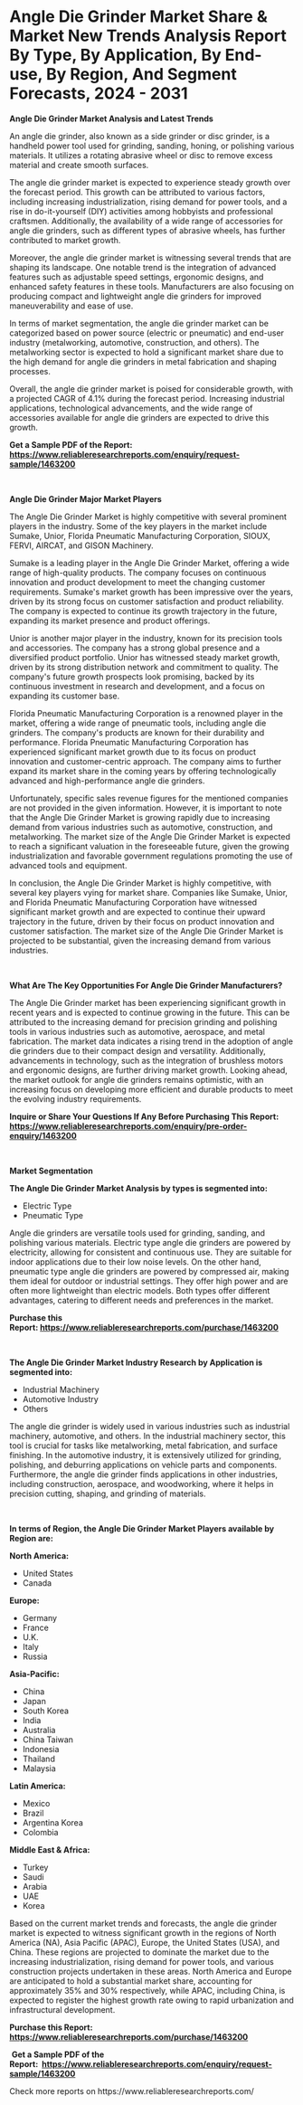 <p><h1>Angle Die Grinder Market Share & Market New Trends Analysis Report By Type, By Application, By End-use, By Region, And Segment Forecasts, 2024 - 2031</h1></p><p><strong>Angle Die Grinder Market Analysis and Latest Trends</strong></p>
<p><p>An angle die grinder, also known as a side grinder or disc grinder, is a handheld power tool used for grinding, sanding, honing, or polishing various materials. It utilizes a rotating abrasive wheel or disc to remove excess material and create smooth surfaces.</p><p>The angle die grinder market is expected to experience steady growth over the forecast period. This growth can be attributed to various factors, including increasing industrialization, rising demand for power tools, and a rise in do-it-yourself (DIY) activities among hobbyists and professional craftsmen. Additionally, the availability of a wide range of accessories for angle die grinders, such as different types of abrasive wheels, has further contributed to market growth.</p><p>Moreover, the angle die grinder market is witnessing several trends that are shaping its landscape. One notable trend is the integration of advanced features such as adjustable speed settings, ergonomic designs, and enhanced safety features in these tools. Manufacturers are also focusing on producing compact and lightweight angle die grinders for improved maneuverability and ease of use.</p><p>In terms of market segmentation, the angle die grinder market can be categorized based on power source (electric or pneumatic) and end-user industry (metalworking, automotive, construction, and others). The metalworking sector is expected to hold a significant market share due to the high demand for angle die grinders in metal fabrication and shaping processes.</p><p>Overall, the angle die grinder market is poised for considerable growth, with a projected CAGR of 4.1% during the forecast period. Increasing industrial applications, technological advancements, and the wide range of accessories available for angle die grinders are expected to drive this growth.</p></p>
<p><strong>Get a Sample PDF of the Report:&nbsp; <a href="https://www.reliableresearchreports.com/enquiry/request-sample/1463200">https://www.reliableresearchreports.com/enquiry/request-sample/1463200</a></strong></p>
<p>&nbsp;</p>
<p><strong>Angle Die Grinder Major Market Players</strong></p>
<p><p>The Angle Die Grinder Market is highly competitive with several prominent players in the industry. Some of the key players in the market include Sumake, Unior, Florida Pneumatic Manufacturing Corporation, SIOUX, FERVI, AIRCAT, and GISON Machinery.</p><p>Sumake is a leading player in the Angle Die Grinder Market, offering a wide range of high-quality products. The company focuses on continuous innovation and product development to meet the changing customer requirements. Sumake's market growth has been impressive over the years, driven by its strong focus on customer satisfaction and product reliability. The company is expected to continue its growth trajectory in the future, expanding its market presence and product offerings.</p><p>Unior is another major player in the industry, known for its precision tools and accessories. The company has a strong global presence and a diversified product portfolio. Unior has witnessed steady market growth, driven by its strong distribution network and commitment to quality. The company's future growth prospects look promising, backed by its continuous investment in research and development, and a focus on expanding its customer base.</p><p>Florida Pneumatic Manufacturing Corporation is a renowned player in the market, offering a wide range of pneumatic tools, including angle die grinders. The company's products are known for their durability and performance. Florida Pneumatic Manufacturing Corporation has experienced significant market growth due to its focus on product innovation and customer-centric approach. The company aims to further expand its market share in the coming years by offering technologically advanced and high-performance angle die grinders.</p><p>Unfortunately, specific sales revenue figures for the mentioned companies are not provided in the given information. However, it is important to note that the Angle Die Grinder Market is growing rapidly due to increasing demand from various industries such as automotive, construction, and metalworking. The market size of the Angle Die Grinder Market is expected to reach a significant valuation in the foreseeable future, given the growing industrialization and favorable government regulations promoting the use of advanced tools and equipment.</p><p>In conclusion, the Angle Die Grinder Market is highly competitive, with several key players vying for market share. Companies like Sumake, Unior, and Florida Pneumatic Manufacturing Corporation have witnessed significant market growth and are expected to continue their upward trajectory in the future, driven by their focus on product innovation and customer satisfaction. The market size of the Angle Die Grinder Market is projected to be substantial, given the increasing demand from various industries.</p></p>
<p>&nbsp;</p>
<p><strong>What Are The Key Opportunities For Angle Die Grinder Manufacturers?</strong></p>
<p><p>The Angle Die Grinder market has been experiencing significant growth in recent years and is expected to continue growing in the future. This can be attributed to the increasing demand for precision grinding and polishing tools in various industries such as automotive, aerospace, and metal fabrication. The market data indicates a rising trend in the adoption of angle die grinders due to their compact design and versatility. Additionally, advancements in technology, such as the integration of brushless motors and ergonomic designs, are further driving market growth. Looking ahead, the market outlook for angle die grinders remains optimistic, with an increasing focus on developing more efficient and durable products to meet the evolving industry requirements.</p></p>
<p><strong>Inquire or Share Your Questions If Any Before Purchasing This Report: <a href="https://www.reliableresearchreports.com/enquiry/pre-order-enquiry/1463200">https://www.reliableresearchreports.com/enquiry/pre-order-enquiry/1463200</a></strong></p>
<p>&nbsp;</p>
<p><strong>Market Segmentation</strong></p>
<p><strong>The Angle Die Grinder Market Analysis by types is segmented into:</strong></p>
<p><ul><li>Electric Type</li><li>Pneumatic Type</li></ul></p>
<p><p>Angle die grinders are versatile tools used for grinding, sanding, and polishing various materials. Electric type angle die grinders are powered by electricity, allowing for consistent and continuous use. They are suitable for indoor applications due to their low noise levels. On the other hand, pneumatic type angle die grinders are powered by compressed air, making them ideal for outdoor or industrial settings. They offer high power and are often more lightweight than electric models. Both types offer different advantages, catering to different needs and preferences in the market.</p></p>
<p><strong>Purchase this Report:&nbsp;<a href="https://www.reliableresearchreports.com/purchase/1463200">https://www.reliableresearchreports.com/purchase/1463200</a></strong></p>
<p>&nbsp;</p>
<p><strong>The Angle Die Grinder Market Industry Research by Application is segmented into:</strong></p>
<p><ul><li>Industrial Machinery</li><li>Automotive Industry</li><li>Others</li></ul></p>
<p><p>The angle die grinder is widely used in various industries such as industrial machinery, automotive, and others. In the industrial machinery sector, this tool is crucial for tasks like metalworking, metal fabrication, and surface finishing. In the automotive industry, it is extensively utilized for grinding, polishing, and deburring applications on vehicle parts and components. Furthermore, the angle die grinder finds applications in other industries, including construction, aerospace, and woodworking, where it helps in precision cutting, shaping, and grinding of materials.</p></p>
<p>&nbsp;</p>
<p><strong>In terms of Region, the Angle Die Grinder Market Players available by Region are:</strong></p>
<p>
    <p> <strong> North America: </strong>
        <ul>
            <li>United States</li>
            <li>Canada</li>
        </ul>
        </p> 
    <p> <strong> Europe: </strong>
        <ul>
            <li>Germany</li>
            <li>France</li>
            <li>U.K.</li>
            <li>Italy</li>
            <li>Russia</li>
        </ul>
        </p> 
    <p> <strong> Asia-Pacific: </strong>
        <ul>
            <li>China</li>
            <li>Japan</li>
            <li>South Korea</li>
            <li>India</li>
            <li>Australia</li>
            <li>China Taiwan</li>
            <li>Indonesia</li>
            <li>Thailand</li>
            <li>Malaysia</li>
        </ul>
        </p> 
    <p> <strong> Latin America: </strong>
        <ul>
            <li>Mexico</li>
            <li>Brazil</li>
            <li>Argentina Korea</li>
            <li>Colombia</li>
        </ul>
        </p> 
    <p> <strong> Middle East & Africa: </strong>
        <ul>
            <li>Turkey</li>
            <li>Saudi</li>
            <li>Arabia</li>
            <li>UAE</li>
            <li>Korea</li>
        </ul>
    </p>
    </p>
<p><p>Based on the current market trends and forecasts, the angle die grinder market is expected to witness significant growth in the regions of North America (NA), Asia Pacific (APAC), Europe, the United States (USA), and China. These regions are projected to dominate the market due to the increasing industrialization, rising demand for power tools, and various construction projects undertaken in these areas. North America and Europe are anticipated to hold a substantial market share, accounting for approximately 35% and 30% respectively, while APAC, including China, is expected to register the highest growth rate owing to rapid urbanization and infrastructural development.</p></p>
<p><strong>Purchase this Report: <a href="https://www.reliableresearchreports.com/purchase/1463200">https://www.reliableresearchreports.com/purchase/1463200</a></strong></p>
<p>&nbsp;<strong>Get a Sample PDF of the Report:&nbsp;&nbsp;<a href="https://www.reliableresearchreports.com/enquiry/request-sample/1463200">https://www.reliableresearchreports.com/enquiry/request-sample/1463200</a></strong></p>
<p><strong></strong></p>
<p>Check more reports on https://www.reliableresearchreports.com/</p>